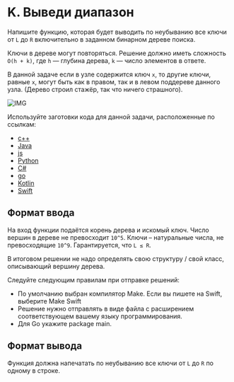 # K. Выведи диапазон

Напишите функцию, которая будет выводить по неубыванию все ключи от `L` до `R` включительно в заданном бинарном дереве поиска.

Ключи в дереве могут повторяться. Решение должно иметь сложность `O(h + k)`, где `h` — глубина дерева, `k` — число 
элементов в ответе.

В данной задаче если в узле содержится ключ `x`, то другие ключи, равные `x`, могут быть как в правом, так и в 
левом поддереве данного узла. (Дерево строил стажёр, так что ничего страшного).

![IMG](https://contest.yandex.ru/testsys/statement-image?imageId=cb8ec256d4c7439c7c829525f0914fad9d0e34f4c6bde15cd31e4b3d0f6b9b1b)

Используйте заготовки кода для данной задачи, расположенные по ссылкам:
- [с++](https://github.com/Yandex-Practicum/algorithms-templates/tree/main/cpp/sprint5/K)
- [Java](https://github.com/Yandex-Practicum/algorithms-templates/tree/main/java/sprint5/K)
- [js](https://github.com/Yandex-Practicum/algorithms-templates/tree/main/js/sprint5/K)
- [Python](https://github.com/Yandex-Practicum/algorithms-templates/tree/main/python/sprint5/K)
- [C#](https://github.com/Yandex-Practicum/algorithms-templates/tree/main/csharp/sprint5/K)
- [go](https://github.com/Yandex-Practicum/algorithms-templates/tree/main/go/sprint5/K)
- [Kotlin](https://github.com/Yandex-Practicum/algorithms-templates/tree/main/kotlin/sprint5/K)
- [Swift](https://github.com/Yandex-Practicum/algorithms-templates/tree/main/swift/sprint5/K)

## Формат ввода

На вход функции подаётся корень дерева и искомый ключ. Число вершин в дереве не превосходит `10^5`. 
Ключи – натуральные числа, не превосходящие `10^9`. Гарантируется, что `L ≤ R`.

В итоговом решении не надо определять свою структуру / свой класс, описывающий вершину дерева.

Следуйте следующим правилам при отправке решений:
- По умолчанию выбран компилятор Make. Если вы пишете на Swift, выберите Make Swift
- Решение нужно отправлять в виде файла с расширением соответствующем вашему языку программирования.
- Для Go укажите package main.

## Формат вывода
Функция должна напечатать по неубыванию все ключи от `L` до `R` по одному в строке.